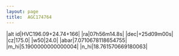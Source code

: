 ```yaml
---
layout: page
title:  AGC174764
--- 
```

|alt id|HVC196.09+24.74+166|
|ra|07h56m14.8s|
|dec|+25d09m00s|
|cz|175.0|
|w50|24.0|
|abar|7.0710678118654755|
|m_hi|5.1900000000000004|
|n_hi|18.761570669180063|
